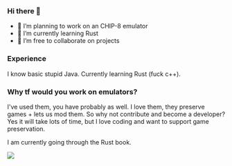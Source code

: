 ### Hi there 👋

- 🔭 I’m planning to work on an CHIP-8 emulator
- 🌱 I’m currently learning Rust
- 👯 I’m free to collaborate on projects

### Experience
I know basic stupid Java. Currently learning Rust (fuck c++).

### Why tf would you work on emulators?
I've used them, you have probably as well. I love them, they preserve games + lets us mod them.
So why not contribute and become a developer? Yes it will take lots of time,
but I love coding and want to support game preservation.

I am currently going through the Rust book.

<p>
  <img src="https://github-readme-stats.vercel.app/api/top-langs/?username=Npxtune&layout=compact&border_color=0A0C10&bg_color=0A0C10&theme=midnight-purple">
</p>

<!--
**Proton64/Proton64** is a ✨ _special_ ✨ repository because its `README.md` (this file) appears on your GitHub profile.

Here are some ideas to get you started:

- 🔭 I’m currently working on ...
- 🌱 I’m currently learning ...
- 👯 I’m looking to collaborate on ...
- 🤔 I’m looking for help with ...
- 💬 Ask me about ...
- 📫 How to reach me: ...
- 😄 Pronouns: ...
- ⚡ Fun fact: ...
-->
